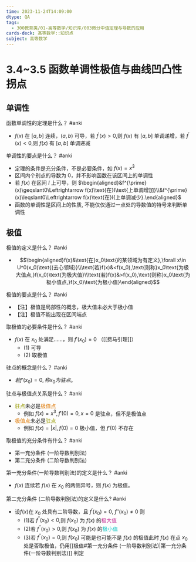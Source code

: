 ```yaml
---
time: 2023-11-24T14:09:00
dtype: QA
tags:
  - 300教育类/01-高等数学/知识库/003微分中值定理与导数的应用
cards-deck: 高等数学::知识点
subject: 高等数学
---
```

# 3.4~3.5 函数单调性极值与曲线凹凸性拐点
## 单调性

函数单调性的定理是什么？ #anki
- $f(x)$ 在 $[a, b]$ 连续，$(a,b)$ 可导，若 $f^{\prime}(x)>0$,则 $f(x)$ 有 $[a, b]$ 单调递增，若 $f^{\prime}(x)<0$,则 $f(x)$ 有 $[a,b]$ 单调递减

单调性的要点是什么？ #anki 
- 定理的条件是充分条件，不是必要条件，如 $f(x)=x^3$
- 区间内个别点的导数为 0，并不影响函数在该区间上的单调性
- 若 $f(x)$ 在区间 $I$ 上可导，则
  $\begin{aligned}&f^{\prime}(x)\geqslant0\Leftrightarrow f(x)\text{在}I\text{上单调增加}\\&f^{\prime}(x)\leqslant0\Leftrightarrow f(x)\text{在}I{上单调减少}.\end{aligned}$
- 函数的单调性是区间上的性质, 不能仅仅通过一点处的导数值的特号来判断单调性

## 极值

极值的定义是什么？ #anki 
- $$\begin{aligned}f(x)&\text{在}x_0\text{的某领域为有定义},\forall x\in U^0(x_0)\text{(去心领域)}\\\text{若}f(x)&<f(x_0),\text{则称}x_0\text{为极大值点,}f(x_0)\text{为极大值}\\\text{若}f(x)&>f(x_0),\text{则称}x_0\text{为极小值点,}f(x_0)\text{为极小值}\end{aligned}$$

极值的要点是什么？ #anki 
- 【注】极值是局部性的概念，极大值未必大于极小值
- 【注】极值不能出现在区间端点

取极值的必要条件是什么？ #anki 
- $f(x)$ 在 $x_{0}$ 处满足……，则 $f'(x_{0})=0$ （[[费马引理]]）
	- (1) 可导
	- (2) 取极值

驻点的概念是什么？ #anki 
- $若f'(x_0)=0,称x_0为驻点。$

驻点与极值点关系是什么？ #anki 
- <font color=#989b03>驻点</font>未必是<font color="#de7802">极值点</font>
	- 例如 $f(x)=x^3,f'(0)=0,x=0$ 是驻点，但不是极值点
- <font color="#de7802">极值点</font>未必是<font color=#989b03>驻点</font>
	- 例如 $f(x)=|x|,f(0)=0$ 极小值，但 $f'(0)$ 不存在

取极值的充分条件有什么？ #anki 
- 第一充分条件 (一阶导数判别法)
- 第二充分条件 (二阶导数判别法)

第一充分条件(一阶导数判别法)的定义是什么？ #anki 
- $f(x)$ 连续若 $f(x)$ 在 $x_0$ 的两侧异号，则 $f(x)$ 为极值。

第二充分条件 (二阶导数判别法)的定义是什么? #anki 
- 设$f (x)$在 $x_0$ 处具有二阶导数，且 $f^{\prime}(x_0)=0$, $f''(x_0)\neq0$ 则
	- (1)若 $f^{\prime\prime}(x_0)<0$,则 $f(x_0)$ 为 $f(x)$ 的<font color=#C32E94>极大值</font>
	- (2)若 $f^{\prime\prime}(x_0)>0$,则 $f(x_0)$ 为 $f(x)$ 的<font color=#13C6C3>极小值</font> 
	- (3)若 $f^{\prime\prime}(x_{0})=0$,则 $f (x_0)$ 可能是也可能不是 $f (x)$ 的极值此时 $f (x)$ 在点 $x_0$ 处是否取极值，仍用[[极值#第一充分条件 (一阶导数判别法)|第一充分条件(一阶导数判别法)]] 判定